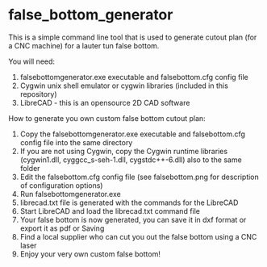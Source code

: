# false_bottom_generator
This is a simple command line tool that is used to generate cutout plan (for a CNC machine) for a lauter tun false bottom.

You will need:
1) falsebottomgenerator.exe executable and falsebottom.cfg config file
2) Cygwin unix shell emulator or cygwin libraries (included in this repository)
3) LibreCAD - this is an opensource 2D CAD software

How to generate you own custom false bottom cutout plan:
1) Copy the falsebottomgenerator.exe executable and falsebottom.cfg config file into the same directory
2) If you are not using Cygwin, copy the Cygwin runtime libraries (cygwin1.dll, cyggcc_s-seh-1.dll, cygstdc++-6.dll) also to the same folder
3) Edit the falsebottom.cfg config file (see falsebottom.png for description of configuration options)
4) Run falsebottomgenerator.exe
5) librecad.txt file is generated with the commands for the LibreCAD
6) Start LibreCAD and load the librecad.txt command file
7) Your false bottom is now generated, you can save it in dxf format or export it as pdf or Saving
8) Find a local supplier who can cut you out the false bottom using a CNC laser
9) Enjoy your very own custom false bottom!
